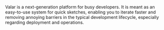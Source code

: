 Valar is a next-generation platform for busy developers.
It is meant as an easy-to-use system for quick sketches,
enabling you to iterate faster and removing annoying barriers
in the typical development lifecycle, especially regarding deployment
and operations.
